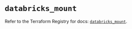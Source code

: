 # `databricks_mount`

Refer to the Terraform Registry for docs: [`databricks_mount`](https://registry.terraform.io/providers/databricks/databricks/1.65.0/docs/resources/mount).
